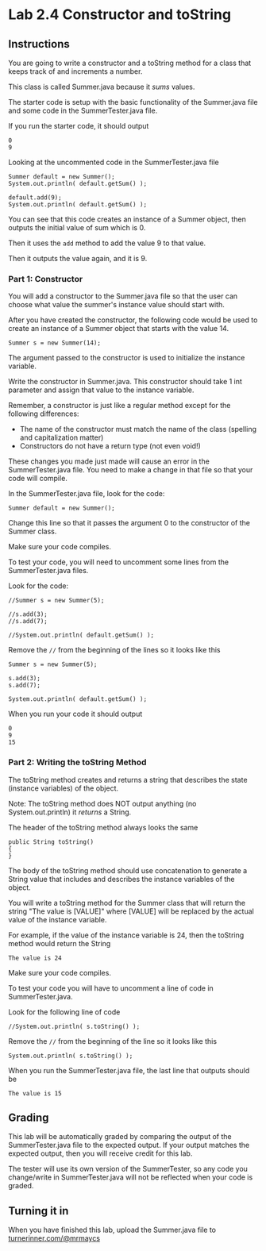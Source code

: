# Lab 2.4 Constructor and toString

## Instructions

You are going to write a constructor and a toString method for a class that keeps track of and increments a number.

This class is called Summer.java because it *sums* values.

The starter code is setup with the basic functionality of the Summer.java file and some code in the SummerTester.java file.

If you run the starter code, it should output

```
0
9
```
Looking at the uncommented code in the SummerTester.java file
```
Summer default = new Summer();
System.out.println( default.getSum() );

default.add(9);
System.out.println( default.getSum() );
```
You can see that this code creates an instance of a Summer object, then outputs the initial value of sum which is 0.

Then it uses the ```add``` method to add the value 9 to that value.

Then it outputs the value again, and it is 9.

### Part 1: Constructor

You will add a constructor to the Summer.java file so that the user can choose what value the summer's instance value should start with.

After you have created the constructor, the following code would be used to create an instance of a Summer object that starts with the value 14.
```
Summer s = new Summer(14);
```
The argument passed to the constructor is used to initialize the instance variable.

Write the constructor in Summer.java. This constructor should take 1 int parameter and assign that value to the instance variable.

Remember, a constructor is just like a regular method except for the following differences:
- The name of the constructor must match the name of the class (spelling and capitalization matter)
- Constructors do not have a return type (not even void!)

These changes you made just made will cause an error in the SummerTester.java file. You need to make a change in that file so that your code will compile.

In the SummerTester.java file, look for the code:
```
Summer default = new Summer();
```
Change this line so that it passes the argument 0 to the constructor of the Summer class.

Make sure your code compiles.

To test your code, you will need to uncomment some lines from the SummerTester.java files.

Look for the code:
```
//Summer s = new Summer(5);
    
//s.add(3);
//s.add(7);
    
//System.out.println( default.getSum() );
```
Remove the ```//``` from the beginning of the lines so it looks like this
```
Summer s = new Summer(5);
    
s.add(3);
s.add(7);

System.out.println( default.getSum() );
```
When you run your code it should output
```
0
9
15
```

### Part 2: Writing the toString Method
The toString method creates and returns a string that describes the state (instance variables) of the object.

Note: The toString method does NOT output anything (no System.out.println) it *returns* a String.

The header of the toString method always looks the same
```
public String toString()
{
}
```
The body of the toString method should use concatenation to generate a String value that includes and describes the instance variables of the object.

You will write a toString method for the Summer class that will return the string "The value is [VALUE]" where [VALUE] will be replaced by the actual value of the instance variable.

For example, if the value of the instance variable is 24, then the toString method would return the String
```
The value is 24
```

Make sure your code compiles.

To test your code you will have to uncomment a line of code in SummerTester.java.

Look for the following line of code
```
//System.out.println( s.toString() );
```
Remove the ```//``` from the beginning of the line so it looks like this
```
System.out.println( s.toString() );
```
When you run the SummerTester.java file, the last line that outputs should be
```
The value is 15
```

## Grading

This lab will be automatically graded by comparing the output of the SummerTester.java file to the expected output. If your output matches the expected output, then you will receive credit for this lab.

The tester will use its own version of the SummerTester, so any code you change/write in SummerTester.java will not be reflected when your code is graded.

## Turning it in

When you have finished this lab, upload the Summer.java file to [turnerinner.com/@mrmaycs](https://turnerinner.com/@mrmaycs)
